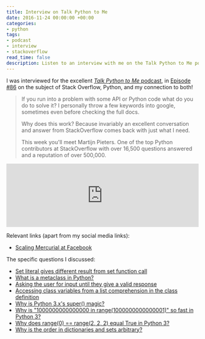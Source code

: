 ```yaml
---
title: Interview on Talk Python to Me
date: 2016-11-24 00:00:00 +00:00
categories:
- python
tags:
- podcast
- interview
- stackoverflow
read_time: false
description: Listen to an interview with me on the Talk Python to Me podcast on the subject of Stack Overflow and, of course, Python.
---
```


I was interviewed for the excellent [*Talk Python to Me* podcast](https://talkpython.fm/), in [Episode #86](https://talkpython.fm/episodes/show/86/python-at-stackoverflow) on the subject of Stack Overflow, Python, and my connection to both!

> If you run into a problem with some API or Python code what do you do to solve it? I personally throw a few keywords into google, sometimes even before checking the full docs.
>
> Why does this work? Because invariably an excellent conversation and answer from StackOverflow comes back with just what I need.
>
> This week you'll meet Martijn Pieters. One of the top Python contributors at StackOverflow with over 16,500 questions answered and a reputation of over 500,000. 

<iframe width="100%" height="166" scrolling="no" frameborder="no"
     src="https://w.soundcloud.com/player/?url=https%3A//api.soundcloud.com/tracks/294479325&color=ff5500&auto_play=false&hide_related=false&show_comments=true&show_user=true&show_reposts=false">
</iframe>

Relevant links (apart from my social media links):

* [Scaling Mercurial at Facebook](https://code.facebook.com/posts/218678814984400/scaling-mercurial-at-facebook)

The specific questions I discussed:

* [Set literal gives different result from set function call](https://stackoverflow.com/q/40226063/100297)
* [What is a metaclass in Python?](https://stackoverflow.com/q/100003/100297)
* [Asking the user for input until they give a valid response](https://stackoverflow.com/q/23294658/100297)
* [Accessing class variables from a list comprehension in the class definition](https://stackoverflow.com/q/13905741/100297)
* [Why is Python 3.x's super() magic?](https://stackoverflow.com/q/19608134/100297)
* [Why is "1000000000000000 in range(1000000000000001)" so fast in Python 3?](https://stackoverflow.com/q/30081275/100297)
* [Why does range(0) == range(2, 2, 2) equal True in Python 3?](https://stackoverflow.com/q/35004162/100297)
* [Why is the order in dictionaries and sets arbitrary?](https://stackoverflow.com/q/15479928/100297)
